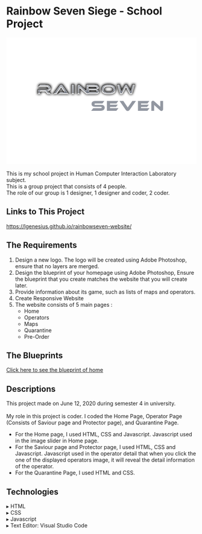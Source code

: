 # Rainbow Seven Siege - School Project
<p align="center"><img src="Image/logo.PNG"></p>
This is my school project in Human Computer Interaction Laboratory subject.<br>This is a group project that consists of 4 people.<br>The role of our group is 1 designer, 1 designer and coder, 2 coder.

## Links to This Project
https://lgenesius.github.io/rainbowseven-website/

## The Requirements
<ol>
<li>Design a new logo. The logo will be created using Adobe Photoshop, ensure that no layers are merged.</li>
<li>Design the blueprint of your homepage using Adobe Photoshop, Ensure the blueprint that you create matches the website that you will create later.</li>
<li>Provide information about its game, such as lists of maps and operators.</li>
 <li>Create Responsive Website</li>
<li>The website consists of 5 main pages :
  <ul>
   <li>Home</li>
   <li>Operators</li>
   <li>Maps</li>
   <li>Quarantine</li>
   <li>Pre-Order</li>
</ul>
</ol>

## The Blueprints
<a href="Blueprint_home.jpg">Click here to see the blueprint of home<a>

## Descriptions
This project made on June 12, 2020 during semester 4 in university.<br><br>
My role in this project is coder. I coded the Home Page, Operator Page (Consists of Saviour page and Protector page), and Quarantine Page.
<ul>
<li>For the Home page, I used HTML, CSS and Javascript. Javascript used in the image slider in Home page.</li>
<li>For the Saviour page and Protector page, I used HTML, CSS and Javascript. Javascript used in the operator detail that when you click the one of the displayed operators image, it will reveal the detail information of the operator.</li>
 <li>For the Quarantine Page, I used HTML and CSS.</li>
</ul>

## Technologies
▸ HTML<br>
▸ CSS<br>
▸ Javascript<br>
▸ Text Editor: Visual Studio Code

 
